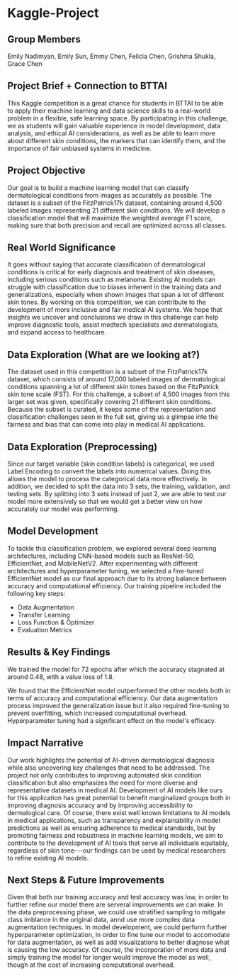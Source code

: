 # Kaggle-Project

## Group Members
Emily Nadimyan,
Emily Sun,
Emmy Chen,
Felicia Chen,
Grishma Shukla,
Grace Chen

## Project Brief + Connection to BTTAI
This Kaggle competition is a great chance for students in BTTAI to be able to apply their machine learning and data science skills to a real-world problem in a flexible, safe learning space. By participating in this challenge, we as students will gain valuable experience in model development, data analysis, and ethical AI considerations, as well as be able to learn more about different skin conditions, the markers that can identify them, and the importance of fair unbiased systems in medicine.


## Project Objective
Our goal is to build a machine learning model that can classify dermatological conditions from images as accurately as possible. The dataset is a subset of the FitzPatrick17k dataset, containing around 4,500 labeled images representing 21 different skin conditions. We will develop a classification model that will maximize the weighted average F1 score, making sure that both precision and recall are optimized across all classes.


## Real World Significance
It goes without saying that accurate classification of dermatological conditions is critical for early diagnosis and treatment of skin diseases, including serious conditions such as melanoma. Existing AI models can struggle with classification due to biases inherent in the training data and generalizations, especially when shown images that span a lot of different skin tones. By working on this competition, we can contribute to the development of more inclusive and fair medical AI systems. We hope that insights we uncover and conclusions we draw in this challenge can help improve diagnostic tools, assist medtech specialists and dermatologists, and expand access to healthcare.

## Data Exploration (What are we looking at?)
The dataset used in this competition is a subset of the FitzPatrick17k dataset, which consists of around 17,000 labeled images of dermatological conditions spanning a lot of different skin tones based on the FitzPatrick skin tone scale (FST). For this challenge, a subset of 4,500 images from this larger set was given, specifically covering 21 different skin conditions. Because the subset is curated, it keeps some of the representation and classification challenges seen in the full set, giving us a glimpse into the fairness and bias that can come into play in medical AI applications.

## Data Exploration (Preprocessing)
Since our target variable (skin condition labels) is categorical, we used Label Encoding to convert the labels into numerical values. Doing this allows the model to process the categorical data more effectively. In addition, we decided to split the data into 3 sets, the training, validation, and testing sets. By splitting into 3 sets instead of just 2, we are able to test our model more extensively so that we would get a better view on how accurately our model was performing.

## Model Development
To tackle this classification problem, we explored several deep learning architectures, including CNN-based models such as ResNet-50, EfficientNet, and MobileNetV2. After experimenting with different architectures and hyperparameter tuning, we selected a fine-tuned EfficientNet model as our final approach due to its strong balance between accuracy and computational efficiency.
Our training pipeline included the following key steps:
- Data Augmentation
- Transfer Learning
- Loss Function & Optimizer
- Evaluation Metrics

## Results & Key Findings
We trained the model for 72 epochs after which the accuracy stagnated at around 0.48, with a value loss of 1.8.

We found that the EfficientNet model outperformed the other models both in terms of accuracy and computational efficiency. Our data augmentation process improved the generalization issue but it also required fine-tuning to prevent overfitting, which increased computational overhead. Hyperparameter tuning had a significant effect on the model's efficacy. 

## Impact Narrative
Our work highlights the potential of AI-driven dermatological diagnosis while also uncovering key challenges that need to be addressed. The project not only contributes to improving automated skin condition classification but also emphasizes the need for more diverse and representative datasets in medical AI. Development of AI models like ours for this application has great potential to benefit marginalized groups both in improving diagnosis accuracy and by improving accessibility to dermalogical care. Of course, there exist well known limitations to AI models in medical applications, such as transparency and explainability in model predictions as well as ensuring adherence to medical standards, but by promoting fairness and robustness in machine learning models, we aim to contribute to the development of AI tools that serve all individuals equitably, regardless of skin tone---our findings can be used by medical researchers to refine existing AI models. 


## Next Steps & Future Improvements
Given that both our training accuracy and test accuracy was low, in order to further refine our model there are serveral improvements we can make. In the data preprocessing phase, we could use stratified sampling to mitigate class imblance in the original data, annd use more complex data augmentation techniques. In model development, we could perform further hyperparameter optimization, in order to fine tune our model to accomodate for data augmentation, as well as add visualizations to better diagnose what is causing the low accuracy. Of course, the incorporation of more data and simply training the model for longer would improve the model as well, though at the cost of increasing computational overhead.

